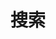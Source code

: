 ---
title: "搜索"
slug: "search"
layout: "search"
outputs:
    - html
    - json
menu:
    main:
        weight: 60
        pre: search
---